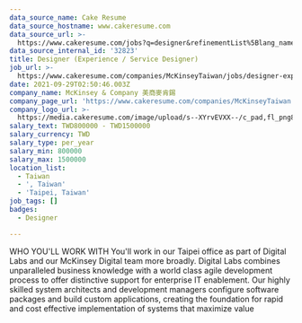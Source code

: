 ```yaml
---
data_source_name: Cake Resume
data_source_hostname: www.cakeresume.com
data_source_url: >-
  https://www.cakeresume.com/jobs?q=designer&refinementList%5Blang_name%5D%5B0%5D=English&refinementList%5Bsalary_type%5D=per_year
data_source_internal_id: '32823'
title: Designer (Experience / Service Designer)
job_url: >-
  https://www.cakeresume.com/companies/McKinseyTaiwan/jobs/designer-experience-service-designer
date: 2021-09-29T02:50:46.003Z
company_name: McKinsey & Company 美商麥肯錫
company_page_url: 'https://www.cakeresume.com/companies/McKinseyTaiwan'
company_logo_url: >-
  https://media.cakeresume.com/image/upload/s--XYrvEVXX--/c_pad,fl_png8,h_200,w_200/v1632882051/nqmqpkfxgj4sxvyvj2ca.png
salary_text: TWD800000 - TWD1500000
salary_currency: TWD
salary_type: per_year
salary_min: 800000
salary_max: 1500000
location_list:
  - Taiwan
  - ', Taiwan'
  - 'Taipei, Taiwan'
job_tags: []
badges:
  - Designer

---
```


WHO YOU'LL WORK WITH You'll work in our Taipei office as part of Digital Labs and our McKinsey Digital team more broadly. Digital Labs combines unparalleled business knowledge with a world class agile development process to offer distinctive support for enterprise IT enablement. Our highly skilled system architects and development managers configure software packages and build custom applications, creating the foundation for rapid and cost effective implementation of systems that maximize value 